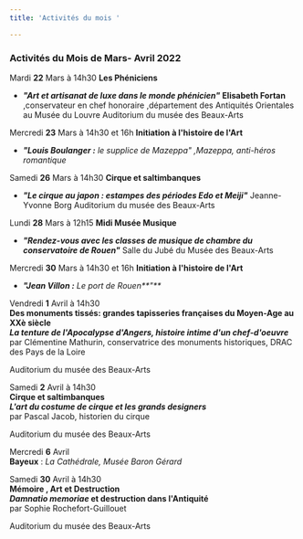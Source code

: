 ```yaml
---
title: 'Activités du mois '

---
```

### Activités du Mois de Mars- Avril 2022

Mardi **22** Mars à 14h30
**Les Phéniciens**

* **_"Art et artisanat de luxe dans le monde phénicien"_**
  **Elisabeth Fortan** ,conservateur en chef honoraire ,département des Antiquités Orientales au Musée du Louvre
  Auditorium du musée des Beaux-Arts

Mercredi **23** Mars à 14h30 et 16h
**Initiation à l'histoire de l'Art**

* **_"Louis Boulanger :_** _le supplice de Mazeppa" ,Mazeppa, anti-héros romantique_

Samedi **26** Mars à 14h30
**Cirque et saltimbanques**

* **_"Le cirque au japon : estampes des périodes Edo et Meiji"_**
  Jeanne-Yvonne Borg
  Auditorium du musée des Beaux-Arts

Lundi **28** Mars à 12h15
**Midi Musée Musique**

* **_"Rendez-vous avec les classes de musique de chambre du conservatoire de Rouen"_**
  Salle du Jubé du Musée des Beaux-Arts

Mercredi **30** Mars à 14h30 et 16h
**Initiation à l'histoire de l'Art**

* **_"Jean Villon :_** _Le port de Rouen**"**_

Vendredi **1** Avril à 14h30  
**Des monuments tissés: grandes tapisseries françaises du Moyen-Age au XXè siècle**  
**_La tenture de l'Apocalypse d'Angers, histoire intime d'un chef-d'oeuvre_**  
par Clémentine Mathurin, conservatrice des monuments historiques, DRAC des Pays de la Loire

Auditorium du musée des Beaux-Arts

Samedi **2** Avril à 14h30  
**Cirque et saltimbanques**  
**_L'art du costume de cirque et les grands designers_**  
par Pascal Jacob, historien du cirque

Auditorium du musée des Beaux-Arts

Mercredi **6** Avril  
**Bayeux** : _La Cathédrale, Musée Baron Gérard_

Samedi **30** Avril à 14h30  
**Mémoire , Art et Destruction**  
**_Damnatio memoriae_ et destruction dans l'Antiquité**  
par Sophie Rochefort-Guillouet

Auditorium du musée des Beaux-Arts